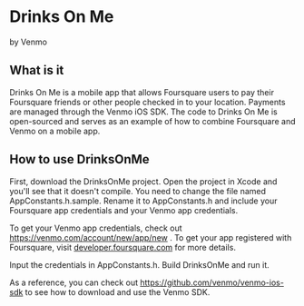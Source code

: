 Drinks On Me
============

by Venmo


What is it
----------

Drinks On Me is a mobile app that allows Foursquare users to pay their Foursquare friends or other people checked in to your location. Payments are managed through the Venmo iOS SDK. The code to Drinks On Me is open-sourced and serves as an example of how to combine Foursquare and Venmo on a mobile app.

How to use DrinksOnMe
---------------------

First, download the DrinksOnMe project. Open the project in Xcode and you'll see that it doesn't compile. You need to change the file named AppConstants.h.sample. Rename it to AppConstants.h and include your Foursquare app credentials and your Venmo app credentials.

To get your Venmo app credentials, check out https://venmo.com/account/new/app/new . To get your app registered with Foursquare, visit [developer.foursquare.com][1] for more details.

Input the credentials in AppConstants.h. Build DrinksOnMe and run it.

As a reference, you can check out https://github.com/venmo/venmo-ios-sdk to see how to download and use the Venmo SDK.


  [1]: https://developer.foursquare.com/